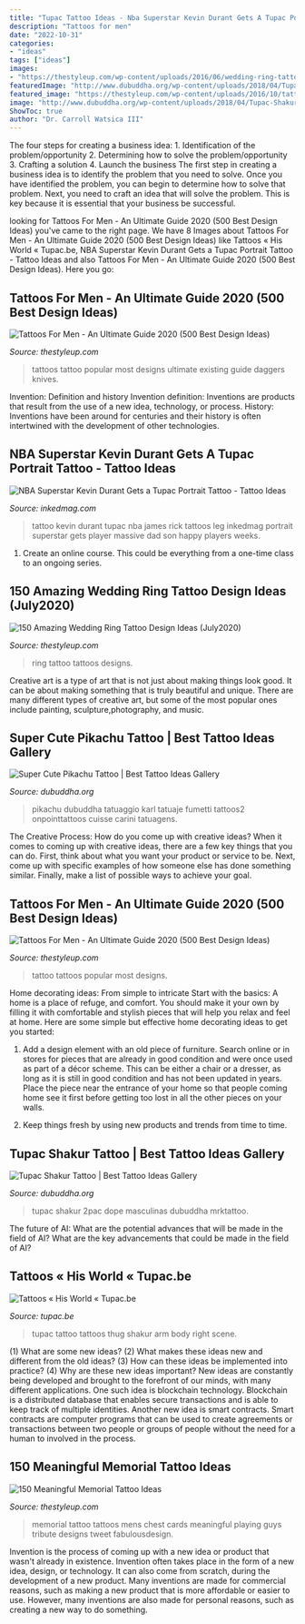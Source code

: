 ```yaml
---
title: "Tupac Tattoo Ideas - Nba Superstar Kevin Durant Gets A Tupac Portrait Tattoo"
description: "Tattoos for men"
date: "2022-10-31"
categories:
- "ideas"
tags: ["ideas"]
images:
- "https://thestyleup.com/wp-content/uploads/2016/06/wedding-ring-tattoo-131-650x650.jpg"
featuredImage: "http://www.dubuddha.org/wp-content/uploads/2018/04/Tupac-Shakur-Tattoo-by-MR.K-728x728.jpg"
featured_image: "https://thestyleup.com/wp-content/uploads/2016/10/tattoo-for-men-60-650x650.jpg"
image: "http://www.dubuddha.org/wp-content/uploads/2018/04/Tupac-Shakur-Tattoo-by-MR.K-728x728.jpg"
ShowToc: true
author: "Dr. Carroll Watsica III"
---
```



The four steps for creating a business idea: 1. Identification of the problem/opportunity 2. Determining how to solve the problem/opportunity 3. Crafting a solution 4. Launch the business
The first step in creating a business idea is to identify the problem that you need to solve. Once you have identified the problem, you can begin to determine how to solve that problem. Next, you need to craft an idea that will solve the problem. This is key because it is essential that your business be successful.

	

		
looking for Tattoos For Men - An Ultimate Guide 2020 (500 Best Design Ideas) you've came to the right page. We have 8 Images about Tattoos For Men - An Ultimate Guide 2020 (500 Best Design Ideas) like Tattoos « His World « Tupac.be, NBA Superstar Kevin Durant Gets a Tupac Portrait Tattoo - Tattoo Ideas and also Tattoos For Men - An Ultimate Guide 2020 (500 Best Design Ideas). Here you go:
		
    
## Tattoos For Men - An Ultimate Guide 2020 (500 Best Design Ideas)

<img loading=lazy src="https://thestyleup.com/wp-content/uploads/2016/10/tattoo-for-men-114-650x650.jpg" onerror="this.onerror=null;this.src='https://tse2.mm.bing.net/th?id=OIP.JeXpa8xg9_zqY3XB0OQU0AHaHa&amp;pid=15.1';" alt="Tattoos For Men - An Ultimate Guide 2020 (500 Best Design Ideas)">

_Source: thestyleup.com_

>tattoos tattoo popular most designs ultimate existing guide daggers knives. 

	

Invention: Definition and history
Invention definition: Inventions are products that result from the use of a new idea, technology, or process. History: Inventions have been around for centuries and their history is often intertwined with the development of other technologies.

    
## NBA Superstar Kevin Durant Gets A Tupac Portrait Tattoo - Tattoo Ideas

<img loading=lazy src="https://www.inkedmag.com/.image/t_share/MTU5MDMyNzA1NTE4MTUxNDQ4/kevin_durant_tupac_tattoo_feature.jpg" onerror="this.onerror=null;this.src='https://tse3.mm.bing.net/th?id=OIP.ZNXNoK_KmMq9rIcYOke8OAHaHa&amp;pid=15.1';" alt="NBA Superstar Kevin Durant Gets a Tupac Portrait Tattoo - Tattoo Ideas">

_Source: inkedmag.com_

>tattoo kevin durant tupac nba james rick tattoos leg inkedmag portrait superstar gets player massive dad son happy players weeks. 

	

1. Create an online course. This could be everything from a one-time class to an ongoing series.

    
## 150 Amazing Wedding Ring Tattoo Design Ideas (July2020)

<img loading=lazy src="https://thestyleup.com/wp-content/uploads/2016/06/wedding-ring-tattoo-131-650x650.jpg" onerror="this.onerror=null;this.src='https://tse2.mm.bing.net/th?id=OIP.zTw_BsE9hScETg7aa9UkwQHaHa&amp;pid=15.1';" alt="150 Amazing Wedding Ring Tattoo Design Ideas (July2020)">

_Source: thestyleup.com_

>ring tattoo tattoos designs. 

	

Creative art is a type of art that is not just about making things look good. It can be about making something that is truly beautiful and unique. There are many different types of creative art, but some of the most popular ones include painting, sculpture,photography, and music.

    
## Super Cute Pikachu Tattoo | Best Tattoo Ideas Gallery

<img loading=lazy src="https://www.dubuddha.org/wp-content/uploads/2016/02/Super-Cute-Pikachu-Tattoo-by-Vegan-Karl.jpg" onerror="this.onerror=null;this.src='https://tse2.mm.bing.net/th?id=OIP.IA-VoeQK_YJTl9QOvZ6CXQHaHa&amp;pid=15.1';" alt="Super Cute Pikachu Tattoo | Best Tattoo Ideas Gallery">

_Source: dubuddha.org_

>pikachu dubuddha tatuaggio karl tatuaje fumetti tattoos2 onpointtattoos cuisse carini tatuagens. 

	

The Creative Process: How do you come up with creative ideas?
When it comes to coming up with creative ideas, there are a few key things that you can do. First, think about what you want your product or service to be. Next, come up with specific examples of how someone else has done something similar. Finally, make a list of possible ways to achieve your goal.

    
## Tattoos For Men - An Ultimate Guide 2020 (500 Best Design Ideas)

<img loading=lazy src="https://thestyleup.com/wp-content/uploads/2016/10/tattoo-for-men-60-650x650.jpg" onerror="this.onerror=null;this.src='https://tse2.mm.bing.net/th?id=OIP.RcXTR2nN4T-mylx25oUJCQHaHa&amp;pid=15.1';" alt="Tattoos For Men - An Ultimate Guide 2020 (500 Best Design Ideas)">

_Source: thestyleup.com_

>tattoo tattoos popular most designs. 

	

Home decorating ideas: From simple to intricate
Start with the basics: A home is a place of refuge, and comfort. You should make it your own by filling it with comfortable and stylish pieces that will help you relax and feel at home. Here are some simple but effective home decorating ideas to get you started:
1. Add a design element with an old piece of furniture. Search online or in stores for pieces that are already in good condition and were once used as part of a décor scheme. This can be either a chair or a dresser, as long as it is still in good condition and has not been updated in years. Place the piece near the entrance of your home so that people coming home see it first before getting too lost in all the other pieces on your walls.

2. Keep things fresh by using new products and trends from time to time.

    
## Tupac Shakur Tattoo | Best Tattoo Ideas Gallery

<img loading=lazy src="http://www.dubuddha.org/wp-content/uploads/2018/04/Tupac-Shakur-Tattoo-by-MR.K-728x728.jpg" onerror="this.onerror=null;this.src='https://tse2.mm.bing.net/th?id=OIP.5o9Yl_bWhGUGubqkN772cAHaHa&amp;pid=15.1';" alt="Tupac Shakur Tattoo | Best Tattoo Ideas Gallery">

_Source: dubuddha.org_

>tupac shakur 2pac dope masculinas dubuddha mrktattoo. 

	

The future of AI: What are the potential advances that will be made in the field of AI?
What are the key advancements that could be made in the field of AI?

    
## Tattoos « His World « Tupac.be

<img loading=lazy src="https://www.tupac.be/assets/img/tattoos/tattoos_front.jpg" onerror="this.onerror=null;this.src='https://tse3.mm.bing.net/th?id=OIP.g1Hc3l8JoqWk4xIQ-jXYKgHaKI&amp;pid=15.1';" alt="Tattoos « His World « Tupac.be">

_Source: tupac.be_

>tupac tattoo tattoos thug shakur arm body right scene. 

	

(1) What are some new ideas? (2) What makes these ideas new and different from the old ideas? (3) How can these ideas be implemented into practice? (4) Why are these new ideas important?
New ideas are constantly being developed and brought to the forefront of our minds, with many different applications. One such idea is blockchain technology. Blockchain is a distributed database that enables secure transactions and is able to keep track of multiple identities. Another new idea is smart contracts. Smart contracts are computer programs that can be used to create agreements or transactions between two people or groups of people without the need for a human to involved in the process.

    
## 150 Meaningful Memorial Tattoo Ideas

<img loading=lazy src="https://thestyleup.com/wp-content/uploads/2016/07/playing-cards-memorial-mens-chest-tattoo.jpg" onerror="this.onerror=null;this.src='https://tse4.mm.bing.net/th?id=OIP.e760qFjq0ph1EB7r2_6jJQHaHN&amp;pid=15.1';" alt="150 Meaningful Memorial Tattoo Ideas">

_Source: thestyleup.com_

>memorial tattoo tattoos mens chest cards meaningful playing guys tribute designs tweet fabulousdesign. 

	

Invention is the process of coming up with a new idea or product that wasn't already in existence. Invention often takes place in the form of a new idea, design, or technology. It can also come from scratch, during the development of a new product. Many inventions are made for commercial reasons, such as making a new product that is more affordable or easier to use. However, many inventions are also made for personal reasons, such as creating a new way to do something.

